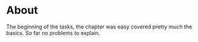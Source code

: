 # About

The beginning of the tasks, the chapter was easy covered pretty much the basics. So far no problems to explain.